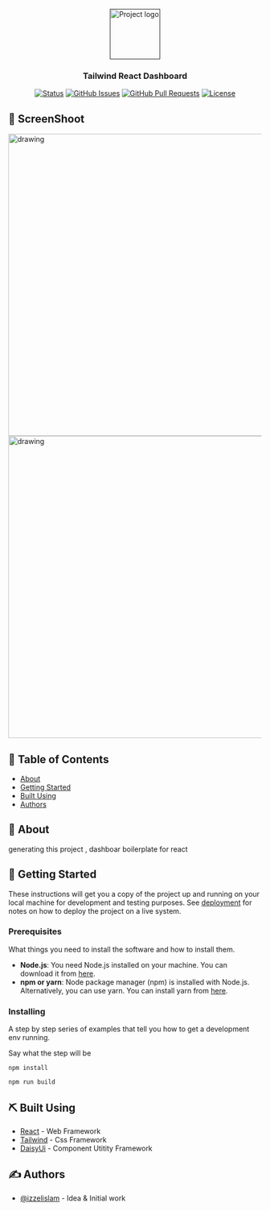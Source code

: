 <p align="center">
  <a href="" rel="noopener">
 <img width=100px height=100px src="https://i.imgur.com/6wj0hh6.jpg" alt="Project logo"></a>
</p>

<h3 align="center">Tailwind React Dashboard</h3>

<div align="center">

[![Status](https://img.shields.io/badge/status-active-success.svg)]()
[![GitHub Issues](https://img.shields.io/github/issues/kylelobo/The-Documentation-Compendium.svg)](https://github.com/kylelobo/The-Documentation-Compendium/issues)
[![GitHub Pull Requests](https://img.shields.io/github/issues-pr/kylelobo/The-Documentation-Compendium.svg)](https://github.com/kylelobo/The-Documentation-Compendium/pulls)
[![License](https://img.shields.io/badge/license-MIT-blue.svg)](/LICENSE)

</div>

## 📝 ScreenShoot
<img src="./demo/1.png" alt="drawing" width="600"/>
<img src="./demo/2.png" alt="drawing" width="600"/>

## 📝 Table of Contents

- [About](#about)
- [Getting Started](#getting_started)
- [Built Using](#built_using)
- [Authors](#authors)

## 🧐 About <a name = "about"></a>

generating this project , dashboar boilerplate for react

## 🏁 Getting Started <a name = "getting_started"></a>

These instructions will get you a copy of the project up and running on your local machine for development and testing purposes. See [deployment](#deployment) for notes on how to deploy the project on a live system.

### Prerequisites

What things you need to install the software and how to install them.


- **Node.js**: You need Node.js installed on your machine. You can download it from [here](https://nodejs.org/).
- **npm or yarn**: Node package manager (npm) is installed with Node.js. Alternatively, you can use yarn. You can install yarn from [here](https://yarnpkg.com/).


### Installing

A step by step series of examples that tell you how to get a development env running.

Say what the step will be

```
npm install
```


```
npm run build
```


## ⛏️ Built Using <a name = "built_using"></a>

- [React](https://www.react.com/) - Web Framework
- [Tailwind](https://tailwind.com/) - Css Framework
- [DaisyUi](https://daisyui.com/) - Component Utitity Framework

## ✍️ Authors <a name = "authors"></a>

- [@izzelislam](https://github.com/pakkor) - Idea & Initial work
